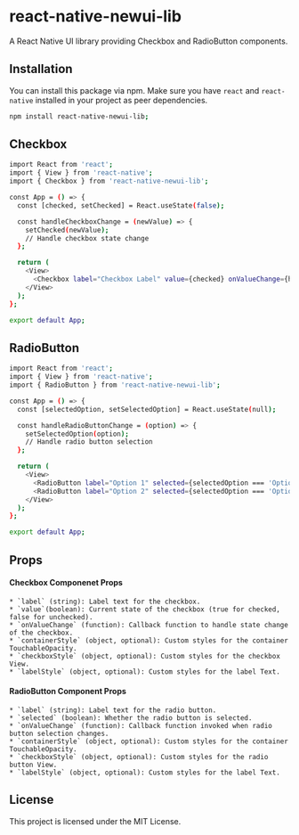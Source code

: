 # react-native-newui-lib

A React Native UI library providing Checkbox and RadioButton components.

## Installation

You can install this package via npm. Make sure you have `react` and `react-native` installed in your project as peer dependencies.

```sh
npm install react-native-newui-lib;

```

## Checkbox
```sh
import React from 'react';
import { View } from 'react-native';
import { Checkbox } from 'react-native-newui-lib';

const App = () => {
  const [checked, setChecked] = React.useState(false);

  const handleCheckboxChange = (newValue) => {
    setChecked(newValue);
    // Handle checkbox state change
  };

  return (
    <View>
      <Checkbox label="Checkbox Label" value={checked} onValueChange={handleCheckboxChange} />
    </View>
  );
};

export default App;
```

## RadioButton
```sh
import React from 'react';
import { View } from 'react-native';
import { RadioButton } from 'react-native-newui-lib';

const App = () => {
  const [selectedOption, setSelectedOption] = React.useState(null);

  const handleRadioButtonChange = (option) => {
    setSelectedOption(option);
    // Handle radio button selection
  };

  return (
    <View>
      <RadioButton label="Option 1" selected={selectedOption === 'Option 1'} onValueChange={handleRadioButtonChange} />
      <RadioButton label="Option 2" selected={selectedOption === 'Option 2'} onValueChange={handleRadioButtonChange} />
    </View>
  );
};

export default App;
```

## Props

#### Checkbox Componenet Props
    * `label` (string): Label text for the checkbox.
    * `value`(boolean): Current state of the checkbox (true for checked, false for unchecked).
    * `onValueChange` (function): Callback function to handle state change of the checkbox.
    * `containerStyle` (object, optional): Custom styles for the container TouchableOpacity.
    * `checkboxStyle` (object, optional): Custom styles for the checkbox View.
    * `labelStyle` (object, optional): Custom styles for the label Text.

#### RadioButton Component Props
    * `label` (string): Label text for the radio button.
    * `selected` (boolean): Whether the radio button is selected.
    * `onValueChange` (function): Callback function invoked when radio button selection changes.
    * `containerStyle` (object, optional): Custom styles for the container TouchableOpacity.
    * `checkboxStyle` (object, optional): Custom styles for the radio button View.
    * `labelStyle` (object, optional): Custom styles for the label Text.

## License

This project is licensed under the MIT License.